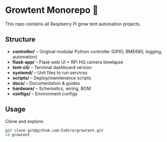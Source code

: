 # Growtent Monorepo 🌱

This repo contains all Raspberry Pi grow tent automation projects.

## Structure
- **controller/** – Original modular Python controller (GPIO, BME680, logging, automation)
- **flask-app/** – Flask web UI + RPi HQ camera timelapse
- **tent-cli/** – Terminal dashboard version
- **systemd/** – Unit files to run services
- **scripts/** – Deploy/maintenance scripts
- **docs/** – Documentation & guides
- **hardware/** – Schematics, wiring, BOM
- **configs/** – Environment configs

## Usage
Clone and explore:
```bash
git clone git@github.com:Is0cre/growtent.git
cd growtent

